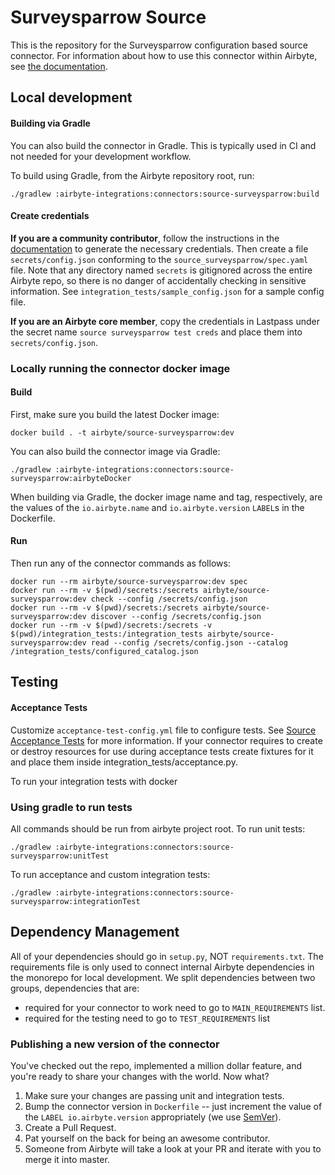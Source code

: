 # Surveysparrow Source

This is the repository for the Surveysparrow configuration based source connector.
For information about how to use this connector within Airbyte, see [the documentation](https://docs.airbyte.io/integrations/sources/surveysparrow).

## Local development

#### Building via Gradle
You can also build the connector in Gradle. This is typically used in CI and not needed for your development workflow.

To build using Gradle, from the Airbyte repository root, run:
```
./gradlew :airbyte-integrations:connectors:source-surveysparrow:build
```

#### Create credentials
**If you are a community contributor**, follow the instructions in the [documentation](https://docs.airbyte.io/integrations/sources/surveysparrow)
to generate the necessary credentials. Then create a file `secrets/config.json` conforming to the `source_surveysparrow/spec.yaml` file.
Note that any directory named `secrets` is gitignored across the entire Airbyte repo, so there is no danger of accidentally checking in sensitive information.
See `integration_tests/sample_config.json` for a sample config file.

**If you are an Airbyte core member**, copy the credentials in Lastpass under the secret name `source surveysparrow test creds`
and place them into `secrets/config.json`.

### Locally running the connector docker image

#### Build
First, make sure you build the latest Docker image:
```
docker build . -t airbyte/source-surveysparrow:dev
```

You can also build the connector image via Gradle:
```
./gradlew :airbyte-integrations:connectors:source-surveysparrow:airbyteDocker
```
When building via Gradle, the docker image name and tag, respectively, are the values of the `io.airbyte.name` and `io.airbyte.version` `LABEL`s in
the Dockerfile.

#### Run
Then run any of the connector commands as follows:
```
docker run --rm airbyte/source-surveysparrow:dev spec
docker run --rm -v $(pwd)/secrets:/secrets airbyte/source-surveysparrow:dev check --config /secrets/config.json
docker run --rm -v $(pwd)/secrets:/secrets airbyte/source-surveysparrow:dev discover --config /secrets/config.json
docker run --rm -v $(pwd)/secrets:/secrets -v $(pwd)/integration_tests:/integration_tests airbyte/source-surveysparrow:dev read --config /secrets/config.json --catalog /integration_tests/configured_catalog.json
```
## Testing

#### Acceptance Tests
Customize `acceptance-test-config.yml` file to configure tests. See [Source Acceptance Tests](https://docs.airbyte.io/connector-development/testing-connectors/source-acceptance-tests-reference) for more information.
If your connector requires to create or destroy resources for use during acceptance tests create fixtures for it and place them inside integration_tests/acceptance.py.

To run your integration tests with docker

### Using gradle to run tests
All commands should be run from airbyte project root.
To run unit tests:
```
./gradlew :airbyte-integrations:connectors:source-surveysparrow:unitTest
```
To run acceptance and custom integration tests:
```
./gradlew :airbyte-integrations:connectors:source-surveysparrow:integrationTest
```

## Dependency Management
All of your dependencies should go in `setup.py`, NOT `requirements.txt`. The requirements file is only used to connect internal Airbyte dependencies in the monorepo for local development.
We split dependencies between two groups, dependencies that are:
* required for your connector to work need to go to `MAIN_REQUIREMENTS` list.
* required for the testing need to go to `TEST_REQUIREMENTS` list

### Publishing a new version of the connector
You've checked out the repo, implemented a million dollar feature, and you're ready to share your changes with the world. Now what?
1. Make sure your changes are passing unit and integration tests.
1. Bump the connector version in `Dockerfile` -- just increment the value of the `LABEL io.airbyte.version` appropriately (we use [SemVer](https://semver.org/)).
1. Create a Pull Request.
1. Pat yourself on the back for being an awesome contributor.
1. Someone from Airbyte will take a look at your PR and iterate with you to merge it into master.
